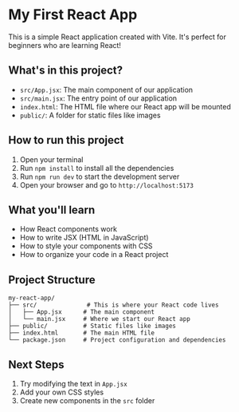 # My First React App

This is a simple React application created with Vite. It's perfect for beginners who are learning React!

## What's in this project?

- `src/App.jsx`: The main component of our application
- `src/main.jsx`: The entry point of our application
- `index.html`: The HTML file where our React app will be mounted
- `public/`: A folder for static files like images

## How to run this project

1. Open your terminal
2. Run `npm install` to install all the dependencies
3. Run `npm run dev` to start the development server
4. Open your browser and go to `http://localhost:5173`

## What you'll learn

- How React components work
- How to write JSX (HTML in JavaScript)
- How to style your components with CSS
- How to organize your code in a React project

## Project Structure

```
my-react-app/
├── src/              # This is where your React code lives
│   ├── App.jsx      # The main component
│   └── main.jsx     # Where we start our React app
├── public/          # Static files like images
├── index.html       # The main HTML file
└── package.json     # Project configuration and dependencies
```

## Next Steps

1. Try modifying the text in `App.jsx`
2. Add your own CSS styles
3. Create new components in the `src` folder
